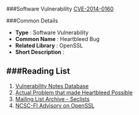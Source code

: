 ###Software Vulnerability [CVE-2014-0160](https://cve.mitre.org/cgi-bin/cvename.cgi?name=cve-2014-0160)

###Common Details

* **Type**              : Software Vulnerability
* **Common Name**       : Heartbleed Bug
* **Related Library**   : OpenSSL
* **Short Description** : <Will be added Later>



###Reading List
----------------------------------------------------------------------
1. [Vulnerability Notes Database](https://www.kb.cert.org/vuls/id/720951)
2. [Actual Problem that made Heartbleed Possible](https://www.securecoding.cert.org/confluence/display/c/ARR38-C.+Guarantee+that+library+functions+do+not+form+invalid+pointers)
3. [Mailing List Archive - Seclists](http://seclists.org/oss-sec/2014/q2/22)
4. [NCSC-FI Advisory on OpenSSL](https://www.viestintavirasto.fi/en/cybersecurity/vulnerabilities/2014/vulnerability-2014-049.html)

